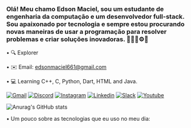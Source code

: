 
### Olá! Meu chamo Edson Maciel, sou um estudante de engenharia da computação e um desenvolvedor full-stack. Sou apaixonado por tecnologia e sempre estou procurando novas maneiras de usar a programação para resolver problemas e criar soluções inovadoras. 👨🏻‍💻⚙️🧠

• 🔍 Explorer

• ✉️ Email: edsonmaciel661@gmail.com

• 💻 Learning C++, C, Python, Dart, HTML and Java.

[![Gmail](https://img.shields.io/badge/Gmail-D14836?style=for-the-badge&logo=gmail&logoColor=white)](https://mail.google.com/mail/u/0/#inbox?compose=GTvVlcSBncCHHKpJWPpKfWzrlfntKfXmwlmRpmLGnmsGPxvPsxrqGlxhsKkhmwFrfFwHvZjznVLrP) [![Discord](https://img.shields.io/badge/Discord-7289DA?style=for-the-badge&logo=discord&logoColor=white)](https://discord.com/channels/@me/1195462287310454785) [![Instagram](https://img.shields.io/badge/Instagram-E4405F?style=for-the-badge&logo=instagram&logoColor=white)](https://www.instagram.com/oiedsonn/) [![Linkedin](https://img.shields.io/badge/LinkedIn-0077B5?style=for-the-badge&logo=linkedin&logoColor=white)](https://www.linkedin.com/in/edson-maciel-2336aa2a4/) [![Slack](https://img.shields.io/badge/Slack-4A154B?style=for-the-badge&logo=slack&logoColor=white)](https://ufrn-3531038.slack.com/archives/D06DQSA8QAX) [![Youtube](https://img.shields.io/badge/YouTube-FF0000?style=for-the-badge&logo=youtube&logoColor=white)](https://www.linkedin.com/in/edson-maciel-2336aa2a4/https://www.youtube.com/channel/UCA_2WdS2ediakTILsRizKrw)

![Anurag's GitHub stats](https://github-readme-stats.vercel.app/api?username=DevMacielJr&show_icons=true&theme=transparent)


• Um pouco sobre as tecnologias que eu uso no meu dia:

